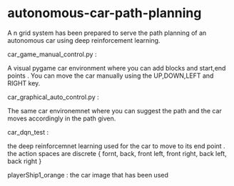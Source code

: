 # autonomous-car-path-planning
A n grid system has been prepared to serve the path planning of an autonomous car using deep reinforcement learning.

car_game_manual_control.py :

A visual pygame car environment where you can add blocks and start,end points . You can move the car manually using the UP,DOWN,LEFT and RIGHT key.

car_graphical_auto_control.py :

The same car environemnet where you can suggest the path and the car moves accordingly in the path given.

car_dqn_test :

the deep reinforcemnet learning used for the car to move to its end point .
the action spaces are discrete 
{ fornt, back, front left, front right, back left, back right }

playerShip1_orange : the car image that has been used
